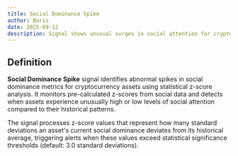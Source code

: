 ```yaml
---
title: Social Dominance Spike
author: Boris
date: 2025-09-12
description: Signal shows unusual surges in social attention for crypto assets, signaling potential market interest or momentum shifts.
---
```


## Definition

**Social Dominance Spike** signal identifies abnormal spikes in social dominance metrics for cryptocurrency assets using statistical z-score analysis. It monitors pre-calculated z-scores from social data and detects when assets experience unusually high or low levels of social attention compared to their historical patterns.

The signal processes z-score values that represent how many standard deviations an asset's current social dominance deviates from its historical average, triggering alerts when these values exceed statistical significance thresholds (default: 3.0 standard deviations).